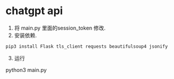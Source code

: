 #  chatgpt api 

1. 将 main.py 里面的session_token 修改. 
2. 安装依赖. 

```
pip3 install Flask tls_client requests beautifulsoup4 jsonify

```

3. 运行

python3 main.py
